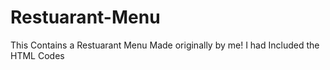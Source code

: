# Restuarant-Menu
This Contains a Restuarant Menu Made originally by me! I had Included the HTML Codes

